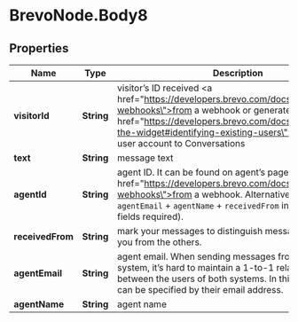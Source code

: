 # BrevoNode.Body8

## Properties
Name | Type | Description | Notes
------------ | ------------- | ------------- | -------------
**visitorId** | **String** | visitor’s ID received <a href=\"https://developers.brevo.com/docs/conversations-webhooks\">from a webhook</a> or generated by you to <a href=\"https://developers.brevo.com/docs/customize-the-widget#identifying-existing-users\">bind existing user account to Conversations</a> | 
**text** | **String** | message text | 
**agentId** | **String** | agent ID. It can be found on agent’s page or received <a href=\"https://developers.brevo.com/docs/conversations-webhooks\">from a webhook</a>. Alternatively, you can use `agentEmail` + `agentName` + `receivedFrom` instead (all 3 fields required). | [optional] 
**receivedFrom** | **String** | mark your messages to distinguish messages created by you from the others. | [optional] 
**agentEmail** | **String** | agent email. When sending messages from a standalone system, it’s hard to maintain a 1-to-1 relationship between the users of both systems. In this case, an agent can be specified by their email address. | [optional] 
**agentName** | **String** | agent name | [optional] 


